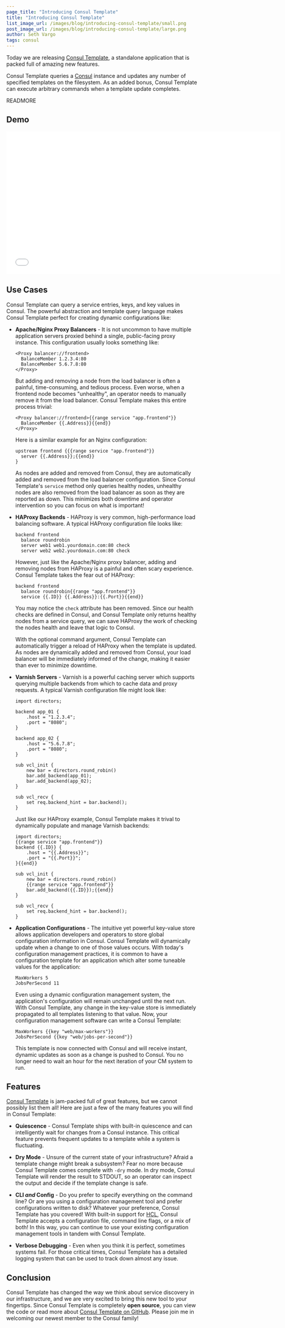 ```yaml
---
page_title: "Introducing Consul Template"
title: "Introducing Consul Template"
list_image_url: /images/blog/introducing-consul-template/small.png
post_image_url: /images/blog/introducing-consul-template/large.png
author: Seth Vargo
tags: consul
---
```


Today we are releasing [Consul Template][], a standalone application that is
packed full of amazing new features.

Consul Template queries a [Consul][] instance and updates any number of
specified templates on the filesystem. As an added bonus, Consul Template can
execute arbitrary commands when a template update completes.

READMORE

Demo
----
<iframe src="//player.vimeo.com/video/109626825" width="720" height="375" frameborder="0" webkitallowfullscreen mozallowfullscreen allowfullscreen></iframe>


Use Cases
---------
Consul Template can query a service entries, keys, and key values in Consul. The
powerful abstraction and template query language makes Consul Template perfect
for creating dynamic configurations like:

- **Apache/Nginx Proxy Balancers** - It is not uncommon to have multiple
application servers proxied behind a single, public-facing proxy instance. This
configuration usually looks something like:

      <Proxy balancer://frontend>
        BalanceMember 1.2.3.4:80
        BalanceMember 5.6.7.8:80
      </Proxy>

  But adding and removing a node from the load balancer is often a painful,
  time-consuming, and tedious process. Even worse, when a frontend node becomes
  "unhealthy", an operator needs to manually remove it from the load balancer.
  Consul Template makes this entire process trivial:

      <Proxy balancer://frontend>{{range service "app.frontend"}}
        BalanceMember {{.Address}}{{end}}
      </Proxy>

  Here is a similar example for an Nginx configuration:

      upstream frontend {{{range service "app.frontend"}}
        server {{.Address}};{{end}}
      }

  As nodes are added and removed from Consul, they are automatically added and
  removed from the load balancer configuration. Since Consul Template's
  `service` method only queries healthy nodes, unhealthy nodes are also removed
  from the load balancer as soon as they are reported as down. This minimizes
  both downtime and operator intervention so you can focus on what is important!

- **HAProxy Backends** - HAProxy is very common, high-performance load
balancing software. A typical HAProxy configuration file looks like:

      backend frontend
        balance roundrobin
        server web1 web1.yourdomain.com:80 check
        server web2 web2.yourdomain.com:80 check

  However, just like the Apache/Nginx proxy balancer, adding and removing nodes
  from HAProxy is a painful and often scary experience. Consul Template takes
  the fear out of HAProxy:

      backend frontend
        balance roundrobin{{range "app.frontend"}}
        service {{.ID}} {{.Address}}:{{.Port}}{{end}}

  You may notice the `check` attribute has been removed. Since our health checks
  are defined in Consul, and Consul Template only returns healthy nodes from a
  service query, we can save HAProxy the work of checking the nodes health and
  leave that logic to Consul.

  With the optional command argument, Consul Template can automatically trigger
  a reload of HAProxy when the template is updated. As nodes are dynamically
  added and removed from Consul, your load balancer will be immediately informed
  of the change, making it easier than ever to minimize downtime.

- **Varnish Servers** - Varnish is a powerful caching server which supports
querying multiple backends from which to cache data and proxy requests. A
typical Varnish configuration file might look like:

      import directors;

      backend app_01 {
          .host = "1.2.3.4";
          .port = "8080";
      }

      backend app_02 {
          .host = "5.6.7.8";
          .port = "8080";
      }

      sub vcl_init {
          new bar = directors.round_robin()
          bar.add_backend(app_01);
          bar.add_backend(app_02);
      }

      sub vcl_recv {
          set req.backend_hint = bar.backend();
      }

  Just like our HAProxy example, Consul Template makes it trival to dynamically
  populate and manage Varnish backends:

      import directors;
      {{range service "app.frontend"}}
      backend {{.ID}} {
          .host = "{{.Address}}";
          .port = "{{.Port}}";
      }{{end}}

      sub vcl_init {
          new bar = directors.round_robin()
          {{range service "app.frontend"}}
          bar.add_backend({{.ID}});{{end}}
      }

      sub vcl_recv {
          set req.backend_hint = bar.backend();
      }

- **Application Configurations** - The intuitive yet powerful key-value store
allows application developers and operators to store global configuration
information in Consul. Consul Template will dynamically update when a change
to one of those values occurs. With today's configuration management practices,
it is common to have a configuration template for an application which alter
some tuneable values for the application:

      MaxWorkers 5
      JobsPerSecond 11

  Even using a dynamic configuration management system, the application's
  configuration will remain unchanged until the next run. With Consul Template,
  any change in the key-value store is immediately propagated to all templates
  listening to that value. Now, your configuration management software can write
  a Consul Template:

      MaxWorkers {{key "web/max-workers"}}
      JobsPerSecond {{key "web/jobs-per-second"}}

  This template is now connected with Consul and will receive instant, dynamic
  updates as soon as a change is pushed to Consul. You no longer need to wait
  an hour for the next iteration of your CM system to run.


Features
--------
[Consul Template][] is jam-packed full of great features, but we cannot possibly
list them all! Here are just a few of the many features you will find in
Consul Template:

- **Quiescence** - Consul Template ships with built-in quiescence and can
intelligently wait for changes from a Consul instance. This critical feature
prevents frequent updates to a template while a system is fluctuating.

- **Dry Mode** - Unsure of the current state of your infrastructure? Afraid a
template change might break a subsystem? Fear no more because Consul Template
comes complete with `-dry` mode. In dry mode, Consul Template will render the
result to STDOUT, so an operator can inspect the output and decide if the
template change is safe.

- **CLI _and_ Config** - Do you prefer to specify everything on the command
line? Or are you using a configuration management tool and prefer configurations
written to disk? Whatever your preference, Consul Template has you covered! With
built-in support for [HCL](https://github.com/hashicorp/hcl), Consul Template
accepts a configuration file, command line flags, or a mix of both! In this way,
you can continue to use your existing configuration management tools in tandem
with Consul Template.

- **Verbose Debugging** - Even when you think it is perfect, sometimes systems
fail. For those critical times, Consul Template has a detailed logging system
that can be used to track down almost any issue.


Conclusion
----------
Consul Template has changed the way we think about service discovery in our
infrastructure, and we are very excited to bring this new tool to your
fingertips. Since Consul Template is completely **open source**, you can view
the code or read more about [Consul Template on GitHub][Consul Template]. Please
join me in welcoming our newest member to the Consul family!

[Consul]: https://www.consul.io
[Consul Template]: https://github.com/hashicorp/consul-template
